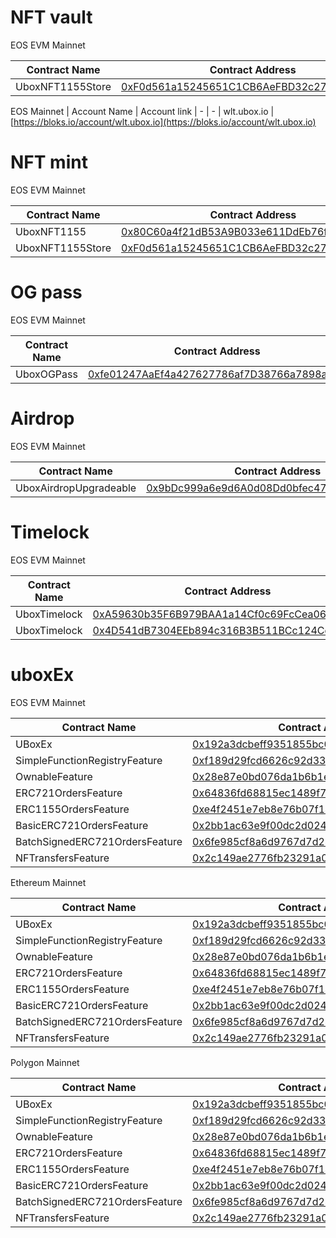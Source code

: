 # NFT vault

EOS EVM Mainnet

| Contract Name | Contract Address
| - | - 
| UboxNFT1155Store | [0xF0d561a15245651C1CB6AeFBD32c270fa9f512E5](https://explorer.evm.eosnetwork.com/address/0xF0d561a15245651C1CB6AeFBD32c270fa9f512E5)

EOS Mainnet
| Account Name | Account link
| - | - 
| wlt.ubox.io | [https://bloks.io/account/wlt.ubox.io](https://bloks.io/account/wlt.ubox.io)

# NFT mint

EOS EVM Mainnet

| Contract Name | Contract Address
| - | - 
| UboxNFT1155 | [0x80C60a4f21dB53A9B033e611DdEb76f291Ae148b](https://explorer.evm.eosnetwork.com/address/0x80C60a4f21dB53A9B033e611DdEb76f291Ae148b)
| UboxNFT1155Store | [0xF0d561a15245651C1CB6AeFBD32c270fa9f512E5](https://explorer.evm.eosnetwork.com/address/0xF0d561a15245651C1CB6AeFBD32c270fa9f512E5)


# OG pass

EOS EVM Mainnet

| Contract Name | Contract Address
| - | - 
| UboxOGPass | [0xfe01247AaEf4a427627786af7D38766a7898a276](https://explorer.evm.eosnetwork.com/address/0xfe01247AaEf4a427627786af7D38766a7898a276)

# Airdrop

EOS EVM Mainnet

| Contract Name | Contract Address
| - | - 
| UboxAirdropUpgradeable | [0x9bDc999a6e9d6A0d08Dd0bfec47aBbE13cD3348b](https://explorer.evm.eosnetwork.com/address/0x9bDc999a6e9d6A0d08Dd0bfec47aBbE13cD3348b)

# Timelock

EOS EVM Mainnet

| Contract Name | Contract Address
| - | - 
| UboxTimelock | [0xA59630b35F6B979BAA1a14Cf0c69FcCea067d2Cb](https://explorer.evm.eosnetwork.com/address/0xA59630b35F6B979BAA1a14Cf0c69FcCea067d2Cb)
| UboxTimelock | [0x4D541dB7304EEb894c316B3B511BCc124Cd8E317](https://explorer.evm.eosnetwork.com/address/0x4D541dB7304EEb894c316B3B511BCc124Cd8E317)


# uboxEx

EOS EVM Mainnet

 | Contract Name | Contract Address
 | - | -
 | UBoxEx | [0x192a3dcbeff9351855bc0d692ed35a7e52c0fc24](https://explorer.evm.eosnetwork.com/address/0x192a3dcbeff9351855bc0d692ed35a7e52c0fc24)
 | SimpleFunctionRegistryFeature | [0xf189d29fcd6626c92d337b69d712179c3f839a7f](https://explorer.evm.eosnetwork.com/address/0xf189d29fcd6626c92d337b69d712179c3f839a7f)
 | OwnableFeature | [0x28e87e0bd076da1b6b1ec6a1cb744fed0fcc5115](https://explorer.evm.eosnetwork.com/address/0x28e87e0bd076da1b6b1ec6a1cb744fed0fcc5115)
 | ERC721OrdersFeature | [0x64836fd68815ec1489f744c81ac2b1e8db29cab3](https://explorer.evm.eosnetwork.com/address/0x64836fd68815ec1489f744c81ac2b1e8db29cab3)
 | ERC1155OrdersFeature | [0xe4f2451e7eb8e76b07f14533b83dc1aaeff4a731](https://explorer.evm.eosnetwork.com/address/0xe4f2451e7eb8e76b07f14533b83dc1aaeff4a731)
 | BasicERC721OrdersFeature | [0x2bb1ac63e9f00dc2d0240498e83c387561edfa7f](https://explorer.evm.eosnetwork.com/address/0x2bb1ac63e9f00dc2d0240498e83c387561edfa7f)
 | BatchSignedERC721OrdersFeature | [0x6fe985cf8a6d9767d7d24e20cfd33f2208d93371](https://explorer.evm.eosnetwork.com/address/0x6fe985cf8a6d9767d7d24e20cfd33f2208d93371)
 | NFTransfersFeature | [0x2c149ae2776fb23291a052f2f1a0c9b9653fb81c](https://explorer.evm.eosnetwork.com/address/0x2c149ae2776fb23291a052f2f1a0c9b9653fb81c)

Ethereum Mainnet

 | Contract Name | Contract Address
 | - | -
 | UBoxEx | [0x192a3dcbeff9351855bc0d692ed35a7e52c0fc24](https://etherscan.io/address/0x192a3dcbeff9351855bc0d692ed35a7e52c0fc24)
 | SimpleFunctionRegistryFeature | [0xf189d29fcd6626c92d337b69d712179c3f839a7f](https://etherscan.io/address/0xf189d29fcd6626c92d337b69d712179c3f839a7f)
 | OwnableFeature | [0x28e87e0bd076da1b6b1ec6a1cb744fed0fcc5115](https://etherscan.io/address/0x28e87e0bd076da1b6b1ec6a1cb744fed0fcc5115)
 | ERC721OrdersFeature | [0x64836fd68815ec1489f744c81ac2b1e8db29cab3](https://etherscan.io/address/0x64836fd68815ec1489f744c81ac2b1e8db29cab3)
 | ERC1155OrdersFeature | [0xe4f2451e7eb8e76b07f14533b83dc1aaeff4a731](https://etherscan.io/address/0xe4f2451e7eb8e76b07f14533b83dc1aaeff4a731)
 | BasicERC721OrdersFeature | [0x2bb1ac63e9f00dc2d0240498e83c387561edfa7f](https://etherscan.io/address/0x2bb1ac63e9f00dc2d0240498e83c387561edfa7f)
 | BatchSignedERC721OrdersFeature | [0x6fe985cf8a6d9767d7d24e20cfd33f2208d93371](https://etherscan.io/address/0x6fe985cf8a6d9767d7d24e20cfd33f2208d93371)
 | NFTransfersFeature | [0x2c149ae2776fb23291a052f2f1a0c9b9653fb81c](https://etherscan.io/address/0x2c149ae2776fb23291a052f2f1a0c9b9653fb81c)

Polygon Mainnet

 | Contract Name | Contract Address
 | - | -
 | UBoxEx | [0x192a3dcbeff9351855bc0d692ed35a7e52c0fc24](https://polygonscan.com/address/0x192a3dcbeff9351855bc0d692ed35a7e52c0fc24)
 | SimpleFunctionRegistryFeature | [0xf189d29fcd6626c92d337b69d712179c3f839a7f](https://polygonscan.com/address/0xf189d29fcd6626c92d337b69d712179c3f839a7f)
 | OwnableFeature | [0x28e87e0bd076da1b6b1ec6a1cb744fed0fcc5115](https://polygonscan.com/address/0x28e87e0bd076da1b6b1ec6a1cb744fed0fcc5115)
 | ERC721OrdersFeature | [0x64836fd68815ec1489f744c81ac2b1e8db29cab3](https://polygonscan.com/address/0x64836fd68815ec1489f744c81ac2b1e8db29cab3)
 | ERC1155OrdersFeature | [0xe4f2451e7eb8e76b07f14533b83dc1aaeff4a731](https://polygonscan.com/address/0xe4f2451e7eb8e76b07f14533b83dc1aaeff4a731)
 | BasicERC721OrdersFeature | [0x2bb1ac63e9f00dc2d0240498e83c387561edfa7f](https://polygonscan.com/address/0x2bb1ac63e9f00dc2d0240498e83c387561edfa7f)
 | BatchSignedERC721OrdersFeature | [0x6fe985cf8a6d9767d7d24e20cfd33f2208d93371](https://polygonscan.com/address/0x6fe985cf8a6d9767d7d24e20cfd33f2208d93371)
 | NFTransfersFeature | [0x2c149ae2776fb23291a052f2f1a0c9b9653fb81c](https://polygonscan.com/address/0x2c149ae2776fb23291a052f2f1a0c9b9653fb81c)




